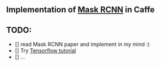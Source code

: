 
## Implementation of [Mask RCNN](https://arxiv.org/abs/1703.06870) in Caffe


## TODO:

- [] read Mask RCNN paper and implement in my mind :)
- [] Try [Tensorflow tutorial](https://github.com/matterport/Mask_RCNN)
- [] ...




